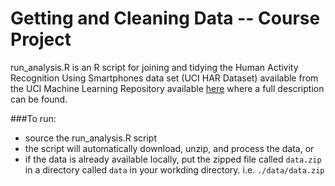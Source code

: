 Getting and Cleaning Data -- Course Project
========

run_analysis.R is an R script for joining and tidying the Human Activity Recognition Using Smartphones data set (UCI HAR Dataset) available from the UCI Machine Learning Repository available [here](http://archive.ics.uci.edu/ml/datasets/Human+Activity+Recognition+Using+Smartphones) where a full description can be found.

###To run:
- source the run_analysis.R script
- the script will automatically download, unzip, and process the data, or
- if the data is already available locally, put the zipped file called `data.zip` in a directory called `data` in your workding directory. i.e. `./data/data.zip`



